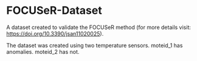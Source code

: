 # FOCUSeR-Dataset
A dataset created to validate the FOCUSeR method (for more details visit: https://doi.org/10.3390/jsan11020025).

The dataset was created using two temperature sensors.
moteid_1 has anomalies.
moteid_2 has not.
